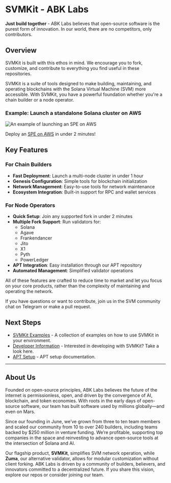 # SVMKit - ABK Labs

**Just build together** - ABK Labs believes that open-source software is the purest form of innovation. In our world, there are no competitors, only contributors.

## Overview

SVMKit is built with this ethos in mind. We encourage you to fork, customize, and contribute to everything you find useful in these repositories.

SVMKit is a suite of tools designed to make building, maintaining, and operating blockchains with the Solana Virtual Machine (SVM) more accessible. With SVMKit, you have a powerful foundation whether you're a chain builder or a node operator.

### Example: Launch a standalone Solana cluster on AWS

![An example of launching an SPE on AWS](https://github.com/outlyinghem/svmkit-media/blob/main/SVMKitSPELaunch/10x_speed_shorter.gif?raw=true)

Deploy an [SPE on AWS](https://github.com/outlyinghem/svmkit-examples/tree/main/aws-network-spe-py#solana-permissioned-environment-inside-an-aws-vpc) in under 2 minutes!

## Key Features

### For Chain Builders

- **Fast Deployment**: Launch a multi-node cluster in under 1 hour
- **Genesis Configuration**: Simple tools for blockchain initialization
- **Network Management**: Easy-to-use tools for network maintenance
- **Ecosystem Integration**: Built-in support for RPC and wallet services

### For Node Operators

- **Quick Setup**: Join any supported fork in under 2 minutes
- **Multiple Fork Support**: Run validators for:
  - Solana
  - Agave
  - Frankendancer
  - Jito
  - X1
  - Pyth
  - PowerLedger
- **APT Integration**: Easy installation through our APT repository
- **Automated Management**: Simplified validator operations

All of these features are crafted to reduce time to market and let you focus on your core products, rather than the complexity of maintaining and operating the network.

If you have questions or want to contribute, join us in the SVM community chat on Telegram or make a pull request.

## Next Steps

- [SVMKit Examples](https://github.com/outlyinghem/svmkit-examples) - A collection of examples on how to use SVMKit in your environment.
- [Developer Information](/docs/DEVELOPMENT.md) - Interested in developing with SVMKit? Take a look here.
- [APT Setup](/docs/APT-SETUP.md) - APT setup documentation.

---

## About Us

Founded on open-source principles, ABK Labs believes the future of the internet is permissionless, open, and driven by the convergence of AI, blockchain, and token economies. With roots in the early days of open-source software, our team has built software used by millions globally—and even on Mars.

Since our founding in June, we’ve grown from three to ten team members and scaled our community from 10 to over 240 builders, including teams backed by $250 million in venture funding. We’re profitable, supporting top companies in the space and reinvesting to advance open-source tools at the intersection of Solana and AI.

Our flagship product, **SVMKit**, simplifies SVM network operation, while **Zuma**, our alternative validator, allows for modular customization without client forking. ABK Labs is driven by a community of builders, believers, and innovators committed to a decentralized future. If you share this vision, explore our repos or consider joining our team.
